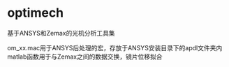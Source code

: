 # optimech   
基于ANSYS和Zemax的光机分析工具集   

om_xx.mac用于ANSYS后处理的宏，存放于ANSYS安装目录下的apdl文件夹内   
matlab函数用于与Zemax之间的数据交换，镜片位移拟合     
